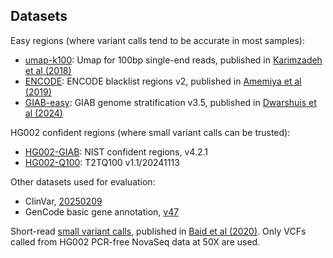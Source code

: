 ## Datasets

Easy regions (where variant calls tend to be accurate in most samples):

* [umap-k100][umap]: Umap for 100bp single-end reads, published in [Karimzadeh et al (2018)][pub-umap]
* [ENCODE][encode]: ENCODE blacklist regions v2, published in [Amemiya et al (2019)][pub-encode]
* [GIAB-easy][GIAB-easy]: GIAB genome stratification v3.5, published in [Dwarshuis et al (2024)][pub-GIAB-easy]

[GIAB-easy]: https://ftp-trace.ncbi.nlm.nih.gov/giab/ftp/release/genome-stratifications/v3.5/GRCh38@all/Union/
[pub-GIAB-easy]: https://www.nature.com/articles/s41467-024-53260-y
[umap]: https://bismap.hoffmanlab.org
[pub-umap]: https://academic.oup.com/nar/article/46/20/e120/5086676?login=false
[encode]: https://github.com/Boyle-Lab/Blacklist
[pub-encode]: https://www.nature.com/articles/s41598-019-45839-z

HG002 confident regions (where small variant calls can be trusted):

* [HG002-GIAB][GIAB-old]: NIST confident regions, v4.2.1
* [HG002-Q100][GIAB-new]: T2TQ100 v1.1/20241113

[GIAB-old]: https://ftp-trace.ncbi.nlm.nih.gov/giab/ftp/release/AshkenazimTrio/HG002_NA24385_son/NISTv4.2.1/GRCh38/
[GIAB-new]: https://ftp-trace.ncbi.nlm.nih.gov/giab/ftp/data/AshkenazimTrio/analysis/NIST_HG002_DraftBenchmark_defrabbV0.019-20241113/

Other datasets used for evaluation:

* ClinVar, [20250209][clinvar-dw]
* GenCode basic gene annotation, [v47][gencode-gtp]

[clinvar-dw]: https://ftp.ncbi.nlm.nih.gov/pub/clinvar/vcf_GRCh38/archive_2.0/2025/
[gencode-gtp]: https://ftp.ebi.ac.uk/pub/databases/gencode/Gencode_human/release_47/

Short-read [small variant calls][varcall], published in [Baid et al (2020)][pub-varcall].
Only VCFs called from HG002 PCR-free NovaSeq data at 50X are used.

[varcall]: https://console.cloud.google.com/storage/browser/brain-genomics-public/research/sequencing/grch38/vcf/novaseq/wgs_pcr_free/50x
[pub-varcall]: https://www.biorxiv.org/content/10.1101/2020.12.11.422022v1

<!--
|                    |GIAB-easy| ENCODE  |umap-k100| pm151   | pm151a  |HG002-Q100|HG002-GIAB|
|:-------------------|--------:|--------:|--------:|--------:|--------:|---------:|---------:|
|Size (Gb)           |2.31     |2.83     |2.82     |2.55     |2.59     |2.74      |2.54      |
|# blocks            |4.84M    |731      |242k     |1.20M    |299k     |28.7k     |481k      |
|N50 block length    |860      |16.1M    |142k     |4158     |22.9k    |183k      |11.2k     |
|% GRCh38            |79.0     |96.8     |96.7     |87.2     |88.7     |93.7      |87.0      |
|% GenCode CDS       |72.6     |98.5     |97.6     |92.0     |92.3     |95.8      |91.8      |
|% ClinVar patho     |77.4     |99.8     |99.6     |95.1     |95.8     |98.8      |90.2      |
-->
<!--
|% gnomAD SNP20 pass| 89.8        | 78.2    | 99.6       |
|% gnomAD SNP20 flt | 26.8        | 7.1     | 86.5       |

* % gnomAD SNP20 pass: percent PASS SNPs at 20% allele frequency in gnomAD are included in the confident regions
* % gnomAD SNP20 flt: percent filtered SNPs at 20% allele frequency in gnomAD are included in the confident regions
-->
